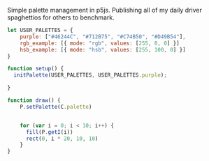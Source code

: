 Simple palette management in p5js. Publishing all of my daily driver spaghettios for others to benchmark.

```js
let USER_PALETTES = {
    purple: ["#46244C", "#712B75", "#C74B50", "#D49B54"],
    rgb_example: [{ mode: "rgb", values: [255, 0, 0] }]
    hsb_example: [{ mode: "hsb", values: [255, 100, 0] }]
}

function setup() {
  initPalette(USER_PALETTES, USER_PALETTES.purple);

}

function draw() {
  	P.setPalette(C.palette)


    for (var i = 0; i < 10; i++) {
      fill(P.getI(i))
      rect(0, i * 20, 10, 10)
	}
}
```
